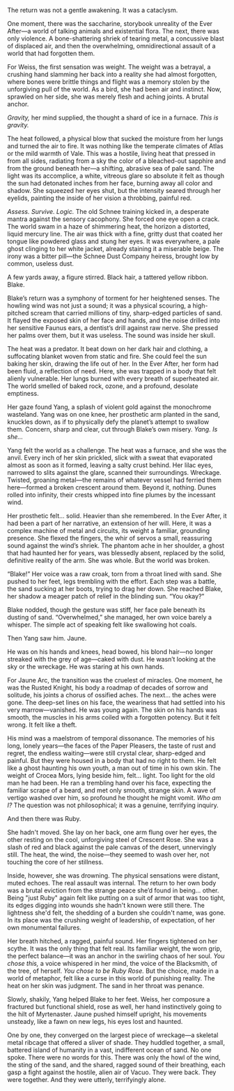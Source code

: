 The return was not a gentle awakening. It was a cataclysm.

One moment, there was the saccharine, storybook unreality of the Ever After—a world of talking animals and existential flora. The next, there was only violence. A bone-shattering shriek of tearing metal, a concussive blast of displaced air, and then the overwhelming, omnidirectional assault of a world that had forgotten them.

For Weiss, the first sensation was weight. The weight was a betrayal, a crushing hand slamming her back into a reality she had almost forgotten, where bones were brittle things and flight was a memory stolen by the unforgiving pull of the world. As a bird, she had been air and instinct. Now, sprawled on her side, she was merely flesh and aching joints. A brutal anchor.

*Gravity,* her mind supplied, the thought a shard of ice in a furnace. *This is gravity.*

The heat followed, a physical blow that sucked the moisture from her lungs and turned the air to fire. It was nothing like the temperate climates of Atlas or the mild warmth of Vale. This was a hostile, living heat that pressed in from all sides, radiating from a sky the color of a bleached-out sapphire and from the ground beneath her—a shifting, abrasive sea of pale sand. The light was its accomplice, a white, vitreous glare so absolute it felt as though the sun had detonated inches from her face, burning away all color and shadow. She squeezed her eyes shut, but the intensity seared through her eyelids, painting the inside of her vision a throbbing, painful red.

*Assess. Survive. Logic.* The old Schnee training kicked in, a desperate mantra against the sensory cacophony. She forced one eye open a crack. The world swam in a haze of shimmering heat, the horizon a distorted, liquid mercury line. The air was thick with a fine, gritty dust that coated her tongue like powdered glass and stung her eyes. It was everywhere, a pale ghost clinging to her white jacket, already staining it a miserable beige. The irony was a bitter pill—the Schnee Dust Company heiress, brought low by common, useless dust.

A few yards away, a figure stirred. Black hair, a tattered yellow ribbon. Blake.

Blake’s return was a symphony of torment for her heightened senses. The howling wind was not just a sound; it was a physical scouring, a high-pitched scream that carried millions of tiny, sharp-edged particles of sand. It flayed the exposed skin of her face and hands, and the noise drilled into her sensitive Faunus ears, a dentist’s drill against raw nerve. She pressed her palms over them, but it was useless. The sound was inside her skull.

The heat was a predator. It beat down on her dark hair and clothing, a suffocating blanket woven from static and fire. She could feel the sun baking her skin, drawing the life out of her. In the Ever After, her form had been fluid, a reflection of need. Here, she was trapped in a body that felt alienly vulnerable. Her lungs burned with every breath of superheated air. The world smelled of baked rock, ozone, and a profound, desolate emptiness.

Her gaze found Yang, a splash of violent gold against the monochrome wasteland. Yang was on one knee, her prosthetic arm planted in the sand, knuckles down, as if to physically defy the planet’s attempt to swallow them. Concern, sharp and clear, cut through Blake’s own misery. *Yang. Is she…*

Yang felt the world as a challenge. The heat was a furnace, and she was the anvil. Every inch of her skin prickled, slick with a sweat that evaporated almost as soon as it formed, leaving a salty crust behind. Her lilac eyes, narrowed to slits against the glare, scanned their surroundings. Wreckage. Twisted, groaning metal—the remains of whatever vessel had ferried them here—formed a broken crescent around them. Beyond it, nothing. Dunes rolled into infinity, their crests whipped into fine plumes by the incessant wind.

Her prosthetic felt… solid. Heavier than she remembered. In the Ever After, it had been a part of her narrative, an extension of her will. Here, it was a complex machine of metal and circuits, its weight a familiar, grounding presence. She flexed the fingers, the whir of servos a small, reassuring sound against the wind’s shriek. The phantom ache in her shoulder, a ghost that had haunted her for years, was blessedly absent, replaced by the solid, definitive reality of the arm. She was whole. But the world was broken.

“Blake!” Her voice was a raw croak, torn from a throat lined with sand. She pushed to her feet, legs trembling with the effort. Each step was a battle, the sand sucking at her boots, trying to drag her down. She reached Blake, her shadow a meager patch of relief in the blinding sun. “You okay?”

Blake nodded, though the gesture was stiff, her face pale beneath its dusting of sand. “Overwhelmed,” she managed, her own voice barely a whisper. The simple act of speaking felt like swallowing hot coals.

Then Yang saw him. Jaune.

He was on his hands and knees, head bowed, his blond hair—no longer streaked with the grey of age—caked with dust. He wasn’t looking at the sky or the wreckage. He was staring at his own hands.

For Jaune Arc, the transition was the cruelest of miracles. One moment, he was the Rusted Knight, his body a roadmap of decades of sorrow and solitude, his joints a chorus of ossified aches. The next… the aches were gone. The deep-set lines on his face, the weariness that had settled into his very marrow—vanished. He was young again. The skin on his hands was smooth, the muscles in his arms coiled with a forgotten potency. But it felt wrong. It felt like a theft.

His mind was a maelstrom of temporal dissonance. The memories of his long, lonely years—the faces of the Paper Pleasers, the taste of rust and regret, the endless waiting—were still crystal clear, sharp-edged and painful. But they were housed in a body that had no right to them. He felt like a ghost haunting his own youth, a man out of time in his own skin. The weight of Crocea Mors, lying beside him, felt… light. Too light for the old man he had been. He ran a trembling hand over his face, expecting the familiar scrape of a beard, and met only smooth, strange skin. A wave of vertigo washed over him, so profound he thought he might vomit. *Who am I?* The question was not philosophical; it was a genuine, terrifying inquiry.

And then there was Ruby.

She hadn't moved. She lay on her back, one arm flung over her eyes, the other resting on the cool, unforgiving steel of Crescent Rose. She was a slash of red and black against the pale canvas of the desert, unnervingly still. The heat, the wind, the noise—they seemed to wash over her, not touching the core of her stillness.

Inside, however, she was drowning. The physical sensations were distant, muted echoes. The real assault was internal. The return to her own body was a brutal eviction from the strange peace she’d found in being… other. Being "just Ruby" again felt like putting on a suit of armor that was too tight, its edges digging into wounds she hadn't known were still there. The lightness she'd felt, the shedding of a burden she couldn't name, was gone. In its place was the crushing weight of leadership, of expectation, of her own monumental failures.

Her breath hitched, a ragged, painful sound. Her fingers tightened on her scythe. It was the only thing that felt real. Its familiar weight, the worn grip, the perfect balance—it was an anchor in the swirling chaos of her soul. *You chose this,* a voice whispered in her mind, the voice of the Blacksmith, of the tree, of herself. *You chose to be Ruby Rose.* But the choice, made in a world of metaphor, felt like a curse in this world of punishing reality. The heat on her skin was judgment. The sand in her throat was penance.

Slowly, shakily, Yang helped Blake to her feet. Weiss, her composure a fractured but functional shield, rose as well, her hand instinctively going to the hilt of Myrtenaster. Jaune pushed himself upright, his movements unsteady, like a fawn on new legs, his eyes lost and haunted.

One by one, they converged on the largest piece of wreckage—a skeletal metal ribcage that offered a sliver of shade. They huddled together, a small, battered island of humanity in a vast, indifferent ocean of sand. No one spoke. There were no words for this. There was only the howl of the wind, the sting of the sand, and the shared, ragged sound of their breathing, each gasp a fight against the hostile, alien air of Vacuo. They were back. They were together. And they were utterly, terrifyingly alone.